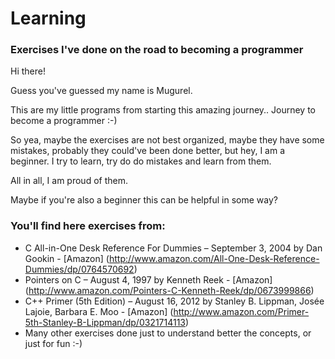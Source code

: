 # Learning
### Exercises I've done on the road to becoming a programmer



Hi there!

Guess you've guessed my name is Mugurel.

This are my little programs from starting this amazing journey..
Journey to become a programmer :-)

So yea, maybe the exercises are not best organized, maybe they have some mistakes,
probably they could've been done better, but hey, I am a beginner. 
I try to learn, try do do mistakes and learn from them.

All in all, I am proud of them.

Maybe if you're also a beginner this can be helpful in some way?

### You'll find here exercises from:
- C All-in-One Desk Reference For Dummies – September 3, 2004 by Dan Gookin - [Amazon] (http://www.amazon.com/All-One-Desk-Reference-Dummies/dp/0764570692)
- Pointers on C – August 4, 1997 by Kenneth Reek - [Amazon] (http://www.amazon.com/Pointers-C-Kenneth-Reek/dp/0673999866)
- C++ Primer (5th Edition) – August 16, 2012
    by Stanley B. Lippman, Josée Lajoie, Barbara E. Moo - [Amazon] (http://www.amazon.com/Primer-5th-Stanley-B-Lippman/dp/0321714113)
- Many other exercises done just to understand better the concepts,
or just for fun :-)


